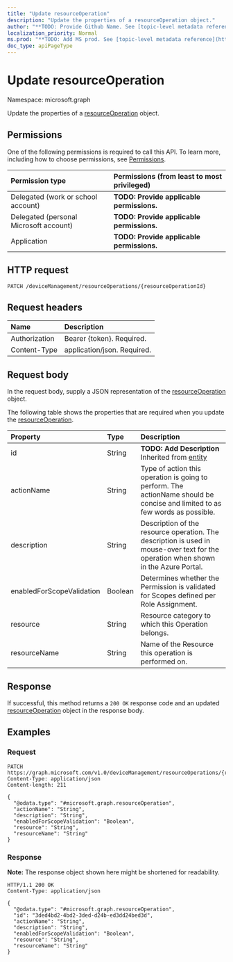 ```yaml
---
title: "Update resourceOperation"
description: "Update the properties of a resourceOperation object."
author: "**TODO: Provide Github Name. See [topic-level metadata reference](https://msgo.azurewebsites.net/add/document/guidelines/metadata.html#topic-level-metadata)**"
localization_priority: Normal
ms.prod: "**TODO: Add MS prod. See [topic-level metadata reference](https://msgo.azurewebsites.net/add/document/guidelines/metadata.html#topic-level-metadata)**"
doc_type: apiPageType
---
```


# Update resourceOperation
Namespace: microsoft.graph



Update the properties of a [resourceOperation](../resources/resourceoperation.md) object.

## Permissions
One of the following permissions is required to call this API. To learn more, including how to choose permissions, see [Permissions](/graph/permissions-reference).

|Permission type|Permissions (from least to most privileged)|
|:---|:---|
|Delegated (work or school account)|**TODO: Provide applicable permissions.**|
|Delegated (personal Microsoft account)|**TODO: Provide applicable permissions.**|
|Application|**TODO: Provide applicable permissions.**|

## HTTP request

<!-- {
  "blockType": "ignored"
}
-->
``` http
PATCH /deviceManagement/resourceOperations/{resourceOperationId}
```

## Request headers
|Name|Description|
|:---|:---|
|Authorization|Bearer {token}. Required.|
|Content-Type|application/json. Required.|

## Request body
In the request body, supply a JSON representation of the [resourceOperation](../resources/resourceoperation.md) object.

The following table shows the properties that are required when you update the [resourceOperation](../resources/resourceoperation.md).

|Property|Type|Description|
|:---|:---|:---|
|id|String|**TODO: Add Description** Inherited from [entity](../resources/entity.md)|
|actionName|String|Type of action this operation is going to perform. The actionName should be concise and limited to as few words as possible.|
|description|String|Description of the resource operation. The description is used in mouse-over text for the operation when shown in the Azure Portal.|
|enabledForScopeValidation|Boolean|Determines whether the Permission is validated for Scopes defined per Role Assignment.|
|resource|String|Resource category to which this Operation belongs.|
|resourceName|String|Name of the Resource this operation is performed on.|



## Response

If successful, this method returns a `200 OK` response code and an updated [resourceOperation](../resources/resourceoperation.md) object in the response body.

## Examples

### Request
<!-- {
  "blockType": "request",
  "name": "update_resourceoperation"
}
-->
``` http
PATCH https://graph.microsoft.com/v1.0/deviceManagement/resourceOperations/{resourceOperationId}
Content-Type: application/json
Content-length: 211

{
  "@odata.type": "#microsoft.graph.resourceOperation",
  "actionName": "String",
  "description": "String",
  "enabledForScopeValidation": "Boolean",
  "resource": "String",
  "resourceName": "String"
}
```


### Response
**Note:** The response object shown here might be shortened for readability.
<!-- {
  "blockType": "response",
  "truncated": true
}
-->
``` http
HTTP/1.1 200 OK
Content-Type: application/json

{
  "@odata.type": "#microsoft.graph.resourceOperation",
  "id": "3ded4bd2-4bd2-3ded-d24b-ed3dd24bed3d",
  "actionName": "String",
  "description": "String",
  "enabledForScopeValidation": "Boolean",
  "resource": "String",
  "resourceName": "String"
}
```

